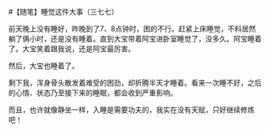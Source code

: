 #【随笔】睡觉这件大事（三七七）

前天晚上没有睡好，昨晚到了7、8点钟时，困的不行。赶紧上床睡觉，不料居然躺了俩小时，还是没有睡着。直到大宝带着阿宝进卧室睡觉了，没多久。阿宝睡着了。大宝笑着跟我说，还是阿宝最厉害。

然后，大宝也睡着了。

剩下我，浑身骨头散发着难受的困劲，却折腾半天才睡着。看来一次睡不好，之后的心情、状态乃至接下来的睡眠，都会收到严重影响。

而且，也许就像静坐一样，入睡是需要功夫的，我实在没有天赋，只好继续修炼吧！